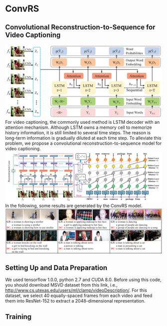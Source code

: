 # ConvRS
## Convolutional Reconstruction-to-Sequence for Video Captioning

![Task](https://github.com/AmingWu/ConvRS/blob/master/pic/LSTM%20decoder.png "Illustration of LSTM Decoder")
For video captioning, the commonly used method is LSTM decoder with an attention mechanism. Although LSTM owns a memory cell to memorize history information, it is still limited to several time steps. The reason is long-term information is gradually diluted at each time step. To alleviate this problem, we propose a convolutional reconstruction-to-sequence model for video captioning.
![Task](https://github.com/AmingWu/ConvRS/blob/master/pic/Convolutional%20Sequence-to-Sequence.png "Illustration of ConvRS")
In the following, some results are generated by the ConvRS model.
![Task](https://github.com/AmingWu/ConvRS/blob/master/pic/results.png "Illustration of ConvRS")

## Setting Up and Data Preparation
We used tensorflow 1.0.0, python 2.7 and CUDA 8.0. Before using this code, you should download MSVD dataset from this link, i.e.,  http://www.cs.utexas.edu/users/ml/clamp/videoDescription/. For this dataset, we select 40 equally-spaced frames from each video and feed them into ResNet-152 to extract a 2048-dimensional representation.

## Training
